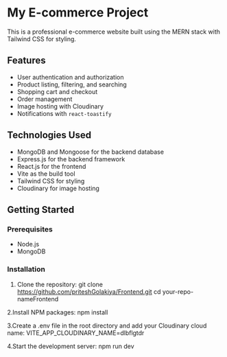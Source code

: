 # My E-commerce Project

This is a professional e-commerce website built using the MERN stack with Tailwind CSS for styling.

## Features

- User authentication and authorization
- Product listing, filtering, and searching
- Shopping cart and checkout
- Order management
- Image hosting with Cloudinary
- Notifications with `react-toastify`

## Technologies Used

- MongoDB and Mongoose for the backend database
- Express.js for the backend framework
- React.js for the frontend
- Vite as the build tool
- Tailwind CSS for styling
- Cloudinary for image hosting

## Getting Started

### Prerequisites

- Node.js
- MongoDB

### Installation

1. Clone the repository:
git clone https://github.com/priteshGolakiya/Frontend.git
cd your-repo-nameFrontend
   
2.Install NPM packages:
npm install
   
3.Create a .env file in the root directory and add your Cloudinary cloud name:
VITE_APP_CLOUDINARY_NAME=dlbflgtdr
   
4.Start the development server:
npm run dev
